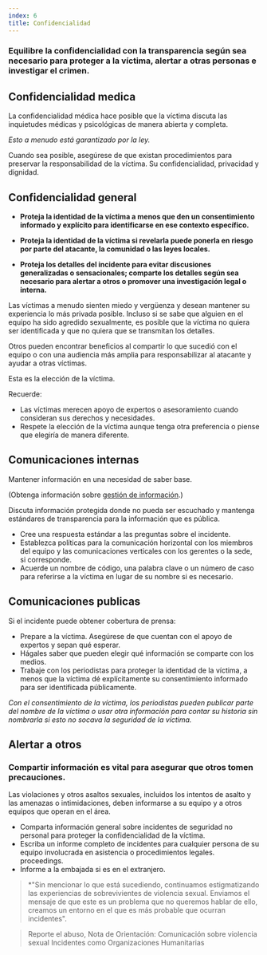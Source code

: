 ```yaml
---
index: 6
title: Confidencialidad
---
```

### Equilibre la confidencialidad con la transparencia según sea necesario para proteger a la víctima, alertar a otras personas e investigar el crimen.

## Confidencialidad medica

La confidencialidad médica hace posible que la víctima discuta las inquietudes médicas y psicológicas de manera abierta y completa.

*Esto a menudo está garantizado por la ley.*


Cuando sea posible, asegúrese de que existan procedimientos para preservar la responsabilidad de la víctima.
Su confidencialidad, privacidad y dignidad.

## Confidencialidad general

* **Proteja la identidad de la víctima a menos que den un consentimiento informado y explícito para identificarse en ese contexto específico.**

* **Proteja la identidad de la víctima si revelarla puede ponerla en riesgo por parte del atacante, la comunidad o las leyes locales.**

* **Proteja los detalles del incidente para evitar discusiones generalizadas o sensacionales; comparte los detalles según sea necesario para alertar a otros o promover una investigación legal o interna.**

Las víctimas a menudo sienten miedo y vergüenza y desean mantener su experiencia lo más privada posible. Incluso si se sabe que alguien en el equipo ha sido agredido sexualmente, es posible que la víctima no quiera ser identificada y que no quiera que se transmitan los detalles.

Otros pueden encontrar beneficios al compartir lo que sucedió con el equipo o con una audiencia más amplia para responsabilizar al atacante y ayudar a otras víctimas.

Esta es la elección de la víctima.

Recuerde:

*   Las víctimas merecen apoyo de expertos o asesoramiento cuando consideran sus derechos y necesidades.
*   Respete la elección de la víctima aunque tenga otra preferencia o piense que elegiría de manera diferente.

## Comunicaciones internas

Mantener información en una necesidad de saber base.

(Obtenga información sobre [gestión de información](umbrella://information/managing-information).)

Discuta información protegida donde no pueda ser escuchado y mantenga estándares de transparencia para la información que es pública.

*   Cree una respuesta estándar a las preguntas sobre el incidente.
*   Establezca políticas para la comunicación horizontal con los miembros del equipo y las comunicaciones verticales con los gerentes o la sede, si corresponde.
*   Acuerde un nombre de código, una palabra clave o un número de caso para referirse a la víctima en lugar de su nombre si es necesario.

## Comunicaciones publicas

Si el incidente puede obtener cobertura de prensa:

*   Prepare a la víctima. Asegúrese de que cuentan con el apoyo de expertos y sepan qué esperar.
*   Hágales saber que pueden elegir qué información se comparte con los medios.
*  Trabaje con los periodistas para proteger la identidad de la víctima, a menos que la víctima dé explícitamente su consentimiento informado para ser identificada públicamente.

*Con el consentimiento de la víctima, los periodistas pueden publicar parte del nombre de la víctima o usar otra información para contar su historia sin nombrarla si esto no socava la seguridad de la víctima.*

## Alertar a otros

### Compartir información es vital para asegurar que otros tomen precauciones.

Las violaciones y otros asaltos sexuales, incluidos los intentos de asalto y las amenazas o intimidaciones, deben informarse a su equipo y a otros equipos que operan en el área.

*   Comparta información general sobre incidentes de seguridad no personal para proteger la confidencialidad de la víctima.
*   Escriba un informe completo de incidentes para cualquier persona de su equipo involucrada en asistencia o procedimientos legales.
proceedings. 
*   Informe a la embajada si es en el extranjero.

> *"Sin mencionar lo que está sucediendo, continuamos estigmatizando las
experiencias de sobrevivientes de violencia sexual. Enviamos el mensaje de que este es un problema que no queremos
hablar de ello, creamos un entorno en el que es más probable que ocurran incidentes".

> Reporte el abuso, Nota de Orientación: Comunicación sobre violencia sexual
Incidentes como Organizaciones Humanitarias